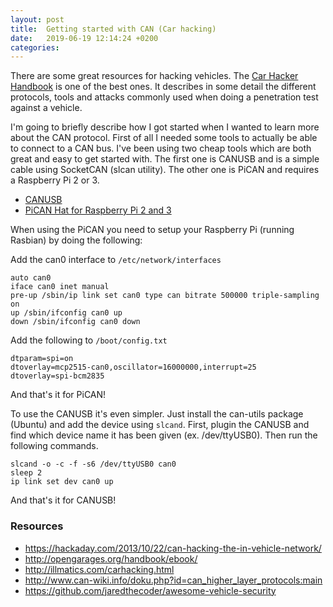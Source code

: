 ```yaml
---
layout: post
title:  Getting started with CAN (Car hacking)
date:   2019-06-19 12:14:24 +0200
categories: 
---
```


There are some great resources for hacking vehicles. The [Car Hacker Handbook](http://opengarages.org/handbook/ebook/) is one of the best ones. It describes in some detail the different protocols, tools and attacks commonly used when doing a penetration test against a vehicle. 

I'm going to briefly describe how I got started when I wanted to learn more about the CAN protocol. First of all I needed some tools to actually be able to connect to a CAN bus. I've been using two cheap tools which are both great and easy to get started with. The first one is CANUSB and is a simple cable using SocketCAN (slcan utility). The other one is PiCAN and requires a Raspberry Pi 2 or 3. 

- [CANUSB](https://www.canusb.com/)
- [PiCAN Hat for Raspberry Pi 2 and 3](https://copperhilltech.com/pican-2-can-interface-for-raspberry-pi-2-3/)

When using the PiCAN you need to setup your Raspberry Pi (running Rasbian) by doing the following:

Add the can0 interface to `/etc/network/interfaces`
```
auto can0
iface can0 inet manual
pre-up /sbin/ip link set can0 type can bitrate 500000 triple-sampling on
up /sbin/ifconfig can0 up
down /sbin/ifconfig can0 down
```

Add the following to `/boot/config.txt`
```
dtparam=spi=on
dtoverlay=mcp2515-can0,oscillator=16000000,interrupt=25
dtoverlay=spi-bcm2835
```

And that's it for PiCAN!

To use the CANUSB it's even simpler. Just install the can-utils package (Ubuntu) and add the device using `slcand`. First, plugin the CANUSB and find which device name it has been given (ex. /dev/ttyUSB0). Then run the following commands. 
```
slcand -o -c -f -s6 /dev/ttyUSB0 can0
sleep 2
ip link set dev can0 up
```

And that's it for CANUSB!


### Resources
- https://hackaday.com/2013/10/22/can-hacking-the-in-vehicle-network/
- http://opengarages.org/handbook/ebook/
- http://illmatics.com/carhacking.html
- http://www.can-wiki.info/doku.php?id=can_higher_layer_protocols:main
- https://github.com/jaredthecoder/awesome-vehicle-security